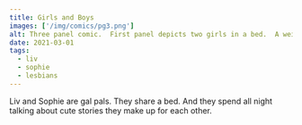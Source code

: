 ```yaml
---
title: Girls and Boys
images: ['/img/comics/pg3.png']
alt: Three panel comic.  First panel depicts two girls in a bed.  A weiner dog lays between them.  Voices from outside ask, 'What do they talk about all night?' 'Boys,probably'.  Second panel focuses on the two girls touching hands, a word bubble from both of them depicts two men, a Spy and a Scout, about to embrace.  The third panel zooms in closer to their mutually depraved faces.  Their thought bubble now depicts the beginning of the two men having intercourse.
date: 2021-03-01
tags:
  - liv
  - sophie
  - lesbians
---
```

Liv and Sophie are gal pals.  They share a bed.  And they spend all night talking about cute stories they make up for each other.